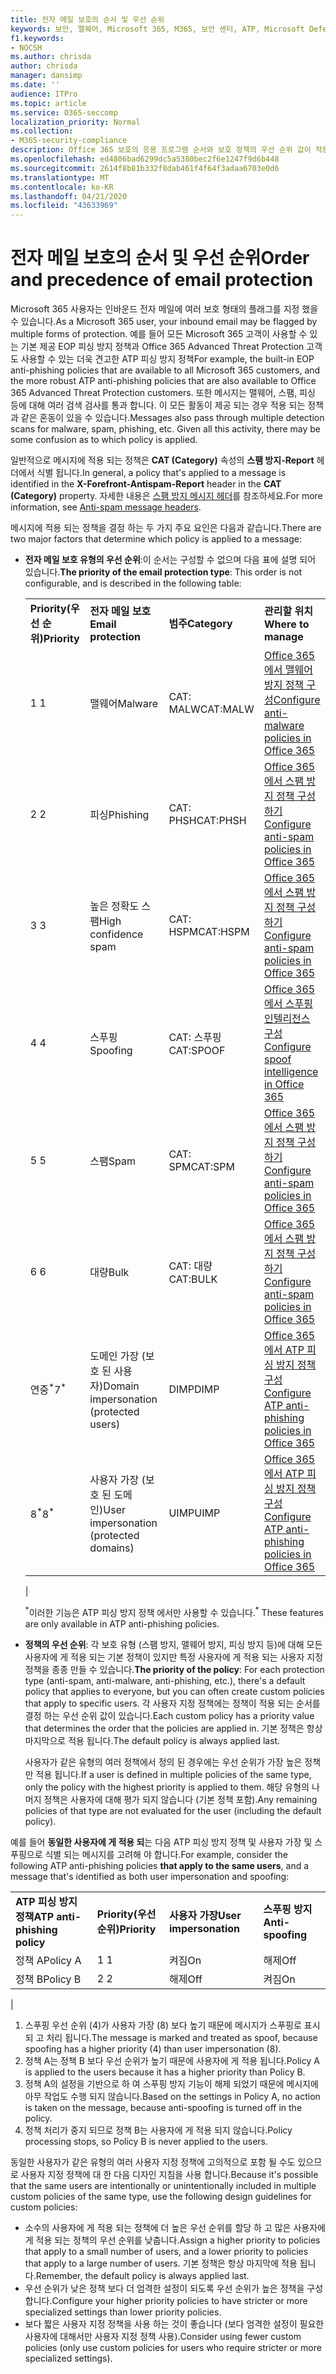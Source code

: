 ```yaml
---
title: 전자 메일 보호의 순서 및 우선 순위
keywords: 보안, 맬웨어, Microsoft 365, M365, 보안 센터, ATP, Microsoft Defender ATP, Office 365 ATP, Azure ATP
f1.keywords:
- NOCSH
ms.author: chrisda
author: chrisda
manager: dansimp
ms.date: ''
audience: ITPro
ms.topic: article
ms.service: O365-seccomp
localization_priority: Normal
ms.collection:
- M365-security-compliance
description: Office 365 보호의 응용 프로그램 순서와 보호 정책의 우선 순위 값이 적용 되는 정책을 결정 하는 방법에 대해 설명 합니다.
ms.openlocfilehash: ed4806bad6299dc5a5380bec2f6e1247f9d6b448
ms.sourcegitcommit: 2614f8b81b332f8dab461f4f64f3adaa6703e0d6
ms.translationtype: MT
ms.contentlocale: ko-KR
ms.lasthandoff: 04/21/2020
ms.locfileid: "43633969"
---
```

# <a name="order-and-precedence-of-email-protection"></a><span data-ttu-id="d46b9-104">전자 메일 보호의 순서 및 우선 순위</span><span class="sxs-lookup"><span data-stu-id="d46b9-104">Order and precedence of email protection</span></span>

<span data-ttu-id="d46b9-105">Microsoft 365 사용자는 인바운드 전자 메일에 여러 보호 형태의 플래그를 지정 했을 수 있습니다.</span><span class="sxs-lookup"><span data-stu-id="d46b9-105">As a Microsoft 365 user, your inbound email may be flagged by multiple forms of protection.</span></span> <span data-ttu-id="d46b9-106">예를 들어 모든 Microsoft 365 고객이 사용할 수 있는 기본 제공 EOP 피싱 방지 정책과 Office 365 Advanced Threat Protection 고객도 사용할 수 있는 더욱 견고한 ATP 피싱 방지 정책</span><span class="sxs-lookup"><span data-stu-id="d46b9-106">For example, the built-in EOP anti-phishing policies that are available to all Microsoft 365 customers, and the more robust ATP anti-phishing policies that are also available to Office 365 Advanced Threat Protection customers.</span></span> <span data-ttu-id="d46b9-107">또한 메시지는 맬웨어, 스팸, 피싱 등에 대해 여러 검색 검사를 통과 합니다. 이 모든 활동이 제공 되는 경우 적용 되는 정책과 같은 혼동이 있을 수 있습니다.</span><span class="sxs-lookup"><span data-stu-id="d46b9-107">Messages also pass through multiple detection scans for malware, spam, phishing, etc. Given all this activity, there may be some confusion as to which policy is applied.</span></span>

<span data-ttu-id="d46b9-108">일반적으로 메시지에 적용 되는 정책은 **CAT (Category)** 속성의 **스팸 방지-Report** 헤더에서 식별 됩니다.</span><span class="sxs-lookup"><span data-stu-id="d46b9-108">In general, a policy that's applied to a message is identified in the **X-Forefront-Antispam-Report** header in the **CAT (Category)** property.</span></span> <span data-ttu-id="d46b9-109">자세한 내용은 [스팸 방지 메시지 헤더](anti-spam-message-headers.md)를 참조하세요.</span><span class="sxs-lookup"><span data-stu-id="d46b9-109">For more information, see [Anti-spam message headers](anti-spam-message-headers.md).</span></span>

<span data-ttu-id="d46b9-110">메시지에 적용 되는 정책을 결정 하는 두 가지 주요 요인은 다음과 같습니다.</span><span class="sxs-lookup"><span data-stu-id="d46b9-110">There are two major factors that determine which policy is applied to a message:</span></span>

- <span data-ttu-id="d46b9-111">**전자 메일 보호 유형의 우선 순위**:이 순서는 구성할 수 없으며 다음 표에 설명 되어 있습니다.</span><span class="sxs-lookup"><span data-stu-id="d46b9-111">**The priority of the email protection type**: This order is not configurable, and is described in the following table:</span></span>

  |||||
  |---|---|---|---|
  |<span data-ttu-id="d46b9-112">**Priority(우선 순위)**</span><span class="sxs-lookup"><span data-stu-id="d46b9-112">**Priority**</span></span>|<span data-ttu-id="d46b9-113">**전자 메일 보호**</span><span class="sxs-lookup"><span data-stu-id="d46b9-113">**Email protection**</span></span>|<span data-ttu-id="d46b9-114">**범주**</span><span class="sxs-lookup"><span data-stu-id="d46b9-114">**Category**</span></span>|<span data-ttu-id="d46b9-115">**관리할 위치**</span><span class="sxs-lookup"><span data-stu-id="d46b9-115">**Where to manage**</span></span>|
  |<span data-ttu-id="d46b9-116">1 </span><span class="sxs-lookup"><span data-stu-id="d46b9-116">1</span></span>|<span data-ttu-id="d46b9-117">맬웨어</span><span class="sxs-lookup"><span data-stu-id="d46b9-117">Malware</span></span>|<span data-ttu-id="d46b9-118">CAT: MALW</span><span class="sxs-lookup"><span data-stu-id="d46b9-118">CAT:MALW</span></span>|[<span data-ttu-id="d46b9-119">Office 365에서 맬웨어 방지 정책 구성</span><span class="sxs-lookup"><span data-stu-id="d46b9-119">Configure anti-malware policies in Office 365</span></span>](configure-anti-malware-policies.md)|
  |<span data-ttu-id="d46b9-120">2 </span><span class="sxs-lookup"><span data-stu-id="d46b9-120">2</span></span>|<span data-ttu-id="d46b9-121">피싱</span><span class="sxs-lookup"><span data-stu-id="d46b9-121">Phishing</span></span>|<span data-ttu-id="d46b9-122">CAT: PHSH</span><span class="sxs-lookup"><span data-stu-id="d46b9-122">CAT:PHSH</span></span>|[<span data-ttu-id="d46b9-123">Office 365에서 스팸 방지 정책 구성하기</span><span class="sxs-lookup"><span data-stu-id="d46b9-123">Configure anti-spam policies in Office 365</span></span>](configure-your-spam-filter-policies.md)|
  |<span data-ttu-id="d46b9-124">3 </span><span class="sxs-lookup"><span data-stu-id="d46b9-124">3</span></span>|<span data-ttu-id="d46b9-125">높은 정확도 스팸</span><span class="sxs-lookup"><span data-stu-id="d46b9-125">High confidence spam</span></span>|<span data-ttu-id="d46b9-126">CAT: HSPM</span><span class="sxs-lookup"><span data-stu-id="d46b9-126">CAT:HSPM</span></span>|[<span data-ttu-id="d46b9-127">Office 365에서 스팸 방지 정책 구성하기</span><span class="sxs-lookup"><span data-stu-id="d46b9-127">Configure anti-spam policies in Office 365</span></span>](configure-your-spam-filter-policies.md)|
  |<span data-ttu-id="d46b9-128">4 </span><span class="sxs-lookup"><span data-stu-id="d46b9-128">4</span></span>|<span data-ttu-id="d46b9-129">스푸핑</span><span class="sxs-lookup"><span data-stu-id="d46b9-129">Spoofing</span></span>|<span data-ttu-id="d46b9-130">CAT: 스푸핑</span><span class="sxs-lookup"><span data-stu-id="d46b9-130">CAT:SPOOF</span></span>|[<span data-ttu-id="d46b9-131">Office 365에서 스푸핑 인텔리전스 구성</span><span class="sxs-lookup"><span data-stu-id="d46b9-131">Configure spoof intelligence in Office 365</span></span>](learn-about-spoof-intelligence.md)|
  |<span data-ttu-id="d46b9-132">5 </span><span class="sxs-lookup"><span data-stu-id="d46b9-132">5</span></span>|<span data-ttu-id="d46b9-133">스팸</span><span class="sxs-lookup"><span data-stu-id="d46b9-133">Spam</span></span>|<span data-ttu-id="d46b9-134">CAT: SPM</span><span class="sxs-lookup"><span data-stu-id="d46b9-134">CAT:SPM</span></span>|[<span data-ttu-id="d46b9-135">Office 365에서 스팸 방지 정책 구성하기</span><span class="sxs-lookup"><span data-stu-id="d46b9-135">Configure anti-spam policies in Office 365</span></span>](configure-your-spam-filter-policies.md)|
  |<span data-ttu-id="d46b9-136">6 </span><span class="sxs-lookup"><span data-stu-id="d46b9-136">6</span></span>|<span data-ttu-id="d46b9-137">대량</span><span class="sxs-lookup"><span data-stu-id="d46b9-137">Bulk</span></span>|<span data-ttu-id="d46b9-138">CAT: 대량</span><span class="sxs-lookup"><span data-stu-id="d46b9-138">CAT:BULK</span></span>|[<span data-ttu-id="d46b9-139">Office 365에서 스팸 방지 정책 구성하기</span><span class="sxs-lookup"><span data-stu-id="d46b9-139">Configure anti-spam policies in Office 365</span></span>](configure-your-spam-filter-policies.md)|
  |<span data-ttu-id="d46b9-140">연중<sup>\*</sup></span><span class="sxs-lookup"><span data-stu-id="d46b9-140">7<sup>\*</sup></span></span>|<span data-ttu-id="d46b9-141">도메인 가장 (보호 된 사용자)</span><span class="sxs-lookup"><span data-stu-id="d46b9-141">Domain impersonation (protected users)</span></span>|<span data-ttu-id="d46b9-142">DIMP</span><span class="sxs-lookup"><span data-stu-id="d46b9-142">DIMP</span></span>|[<span data-ttu-id="d46b9-143">Office 365에서 ATP 피싱 방지 정책 구성</span><span class="sxs-lookup"><span data-stu-id="d46b9-143">Configure ATP anti-phishing policies in Office 365</span></span>](configure-atp-anti-phishing-policies.md)|
  |<span data-ttu-id="d46b9-144">8<sup>\*</sup></span><span class="sxs-lookup"><span data-stu-id="d46b9-144">8<sup>\*</sup></span></span>|<span data-ttu-id="d46b9-145">사용자 가장 (보호 된 도메인)</span><span class="sxs-lookup"><span data-stu-id="d46b9-145">User impersonation (protected domains)</span></span>|<span data-ttu-id="d46b9-146">UIMP</span><span class="sxs-lookup"><span data-stu-id="d46b9-146">UIMP</span></span>|[<span data-ttu-id="d46b9-147">Office 365에서 ATP 피싱 방지 정책 구성</span><span class="sxs-lookup"><span data-stu-id="d46b9-147">Configure ATP anti-phishing policies in Office 365</span></span>](configure-atp-anti-phishing-policies.md)|
  |

  <span data-ttu-id="d46b9-148"><sup>\*</sup>이러한 기능은 ATP 피싱 방지 정책 에서만 사용할 수 있습니다.</span><span class="sxs-lookup"><span data-stu-id="d46b9-148"><sup>\*</sup> These features are only available in ATP anti-phishing policies.</span></span>

- <span data-ttu-id="d46b9-149">**정책의 우선 순위**: 각 보호 유형 (스팸 방지, 맬웨어 방지, 피싱 방지 등)에 대해 모든 사용자에 게 적용 되는 기본 정책이 있지만 특정 사용자에 게 적용 되는 사용자 지정 정책을 종종 만들 수 있습니다.</span><span class="sxs-lookup"><span data-stu-id="d46b9-149">**The priority of the policy**: For each protection type (anti-spam, anti-malware, anti-phishing, etc.), there's a default policy that applies to everyone, but you can often create custom policies that apply to specific users.</span></span> <span data-ttu-id="d46b9-150">각 사용자 지정 정책에는 정책이 적용 되는 순서를 결정 하는 우선 순위 값이 있습니다.</span><span class="sxs-lookup"><span data-stu-id="d46b9-150">Each custom policy has a priority value that determines the order that the policies are applied in.</span></span> <span data-ttu-id="d46b9-151">기본 정책은 항상 마지막으로 적용 됩니다.</span><span class="sxs-lookup"><span data-stu-id="d46b9-151">The default policy is always applied last.</span></span>

  <span data-ttu-id="d46b9-152">사용자가 같은 유형의 여러 정책에서 정의 된 경우에는 우선 순위가 가장 높은 정책만 적용 됩니다.</span><span class="sxs-lookup"><span data-stu-id="d46b9-152">If a user is defined in multiple policies of the same type, only the policy with the highest priority is applied to them.</span></span> <span data-ttu-id="d46b9-153">해당 유형의 나머지 정책은 사용자에 대해 평가 되지 않습니다 (기본 정책 포함).</span><span class="sxs-lookup"><span data-stu-id="d46b9-153">Any remaining policies of that type are not evaluated for the user (including the default policy).</span></span>

<span data-ttu-id="d46b9-154">예를 들어 **동일한 사용자에 게 적용 되**는 다음 ATP 피싱 방지 정책 및 사용자 가장 및 스푸핑으로 식별 되는 메시지를 고려해 야 합니다.</span><span class="sxs-lookup"><span data-stu-id="d46b9-154">For example, consider the following ATP anti-phishing policies **that apply to the same users**, and a message that's identified as both user impersonation and spoofing:</span></span>

  |||||
  |---|---|---|---|
  |<span data-ttu-id="d46b9-155">**ATP 피싱 방지 정책**</span><span class="sxs-lookup"><span data-stu-id="d46b9-155">**ATP anti-phishing policy**</span></span>|<span data-ttu-id="d46b9-156">**Priority(우선 순위)**</span><span class="sxs-lookup"><span data-stu-id="d46b9-156">**Priority**</span></span>|<span data-ttu-id="d46b9-157">**사용자 가장**</span><span class="sxs-lookup"><span data-stu-id="d46b9-157">**User impersonation**</span></span>|<span data-ttu-id="d46b9-158">**스푸핑 방지**</span><span class="sxs-lookup"><span data-stu-id="d46b9-158">**Anti-spoofing**</span></span>|
  |<span data-ttu-id="d46b9-159">정책 A</span><span class="sxs-lookup"><span data-stu-id="d46b9-159">Policy A</span></span>|<span data-ttu-id="d46b9-160">1 </span><span class="sxs-lookup"><span data-stu-id="d46b9-160">1</span></span>|<span data-ttu-id="d46b9-161">켜짐</span><span class="sxs-lookup"><span data-stu-id="d46b9-161">On</span></span>|<span data-ttu-id="d46b9-162">해제</span><span class="sxs-lookup"><span data-stu-id="d46b9-162">Off</span></span>|
  |<span data-ttu-id="d46b9-163">정책 B</span><span class="sxs-lookup"><span data-stu-id="d46b9-163">Policy B</span></span>|<span data-ttu-id="d46b9-164">2 </span><span class="sxs-lookup"><span data-stu-id="d46b9-164">2</span></span>|<span data-ttu-id="d46b9-165">해제</span><span class="sxs-lookup"><span data-stu-id="d46b9-165">Off</span></span>|<span data-ttu-id="d46b9-166">켜짐</span><span class="sxs-lookup"><span data-stu-id="d46b9-166">On</span></span>|
  |

1. <span data-ttu-id="d46b9-167">스푸핑 우선 순위 (4)가 사용자 가장 (8) 보다 높기 때문에 메시지가 스푸핑로 표시 되 고 처리 됩니다.</span><span class="sxs-lookup"><span data-stu-id="d46b9-167">The message is marked and treated as spoof, because spoofing has a higher priority (4) than user impersonation (8).</span></span>
2. <span data-ttu-id="d46b9-168">정책 A는 정책 B 보다 우선 순위가 높기 때문에 사용자에 게 적용 됩니다.</span><span class="sxs-lookup"><span data-stu-id="d46b9-168">Policy A is applied to the users because it has a higher priority than Policy B.</span></span>
3. <span data-ttu-id="d46b9-169">정책 A의 설정을 기반으로 하 여 스푸핑 방지 기능이 해제 되었기 때문에 메시지에 아무 작업도 수행 되지 않습니다.</span><span class="sxs-lookup"><span data-stu-id="d46b9-169">Based on the settings in Policy A, no action is taken on the message, because anti-spoofing is turned off in the policy.</span></span>
4. <span data-ttu-id="d46b9-170">정책 처리가 중지 되므로 정책 B는 사용자에 게 적용 되지 않습니다.</span><span class="sxs-lookup"><span data-stu-id="d46b9-170">Policy processing stops, so Policy B is never applied to the users.</span></span>

<span data-ttu-id="d46b9-171">동일한 사용자가 같은 유형의 여러 사용자 지정 정책에 고의적으로 포함 될 수도 있으므로 사용자 지정 정책에 대 한 다음 디자인 지침을 사용 합니다.</span><span class="sxs-lookup"><span data-stu-id="d46b9-171">Because it's possible that the same users are intentionally or unintentionally included in multiple custom policies of the same type, use the following design guidelines for custom policies:</span></span>

- <span data-ttu-id="d46b9-172">소수의 사용자에 게 적용 되는 정책에 더 높은 우선 순위를 할당 하 고 많은 사용자에 게 적용 되는 정책의 우선 순위를 낮춥니다.</span><span class="sxs-lookup"><span data-stu-id="d46b9-172">Assign a higher priority to policies that apply to a small number of users, and a lower priority to policies that apply to a large number of users.</span></span> <span data-ttu-id="d46b9-173">기본 정책은 항상 마지막에 적용 됩니다.</span><span class="sxs-lookup"><span data-stu-id="d46b9-173">Remember, the default policy is always applied last.</span></span>
- <span data-ttu-id="d46b9-174">우선 순위가 낮은 정책 보다 더 엄격한 설정이 되도록 우선 순위가 높은 정책을 구성 합니다.</span><span class="sxs-lookup"><span data-stu-id="d46b9-174">Configure your higher priority policies to have stricter or more specialized settings than lower priority policies.</span></span>
- <span data-ttu-id="d46b9-175">보다 짧은 사용자 지정 정책을 사용 하는 것이 좋습니다 (보다 엄격한 설정이 필요한 사용자에 대해서만 사용자 지정 정책 사용).</span><span class="sxs-lookup"><span data-stu-id="d46b9-175">Consider using fewer custom policies (only use custom policies for users who require stricter or more specialized settings).</span></span>
